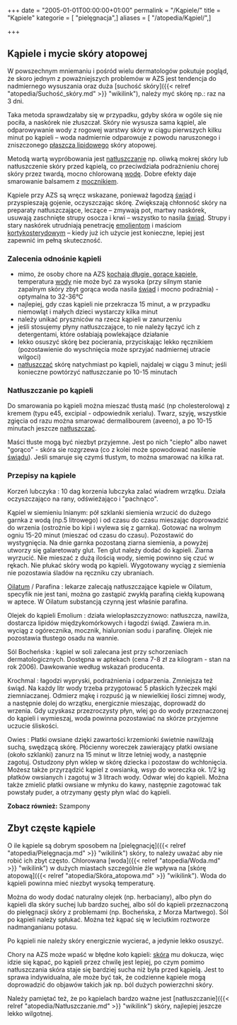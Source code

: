 +++
date = "2005-01-01T00:00:00+01:00"
permalink = "/Kąpiele/"
title = "Kąpiele"
kategorie = [ "pielęgnacja",]
aliases = [ "/atopedia/Kąpiel/",]

+++

Kąpiele i mycie skóry atopowej
------------------------------

W powszechnym mniemaniu i pośród wielu dermatologów pokutuje pogląd, że skoro jednym z poważniejszych problemów w AZS jest tendencja do nadmiernego wysuszania oraz duża [suchość skóry]({{< relref "atopedia/Suchość_skóry.md" >}} "wikilink"), należy myć skórę np.: raz na 3 dni.

Taka metoda sprawdzałaby się w przypadku, gdyby skóra w ogóle się nie pociła, a naskórek nie złuszczał. Skóry nie wysusza sama kąpiel, ale odparowywanie wody z rogowej warstwy skóry w ciągu pierwszych kilku minut po kąpieli – woda nadmiernie odparowuje z powodu naruszonego i zniszczonego [płaszcza lipidowego](/atopedia/Płaszcz_lipidowy "wikilink") skóry atopowej.

Metodą wartą wypróbowania jest [natłuszczanie](/atopedia/Natłuszczanie "wikilink") np. oliwką mokrej skóry lub natłuszczenie skóry przed kąpielą, co przeciwdziała podrażnieniu chorej skóry przez twardą, mocno chlorowaną [wodę](/atopedia/Woda "wikilink"). Dobre efekty daje smarowanie balsamem z [mocznikiem](/atopedia/Mocznik "wikilink").

Kąpiele przy AZS są wręcz wskazane, ponieważ łagodzą [świąd](/atopedia/Świąd "wikilink") i przyspieszają gojenie, oczyszczając skórę. Zwiększają chłonność skóry na preparaty natłuszczające, leczące – zmywają pot, martwy naskórek, usuwają zaschnięte strupy osocza i krwi – wszystko to nasila [świąd](/atopedia/Świąd "wikilink"). Strupy i stary naskórek utrudniają penetrację [emolientom](/atopedia/Emolienty "wikilink") i maściom [kortykosterydowym](/atopedia/Kortykosterydy "wikilink") – kiedy już ich użycie jest konieczne, lepiej jest zapewnić im pełną skuteczność.

### Zalecenia odnośnie kąpieli

-   mimo, że osoby chore na AZS [kochają długie, gorące kąpiele](https://www.atopowe.pl/forum/viewtopic.php?f=3&t=2615), temperatura [wody](/atopedia/Woda "wikilink") nie może być za wysoka (przy silnym stanie zapalnym skóry zbyt gorąca woda nasila [świąd](/atopedia/Świąd "wikilink") i mocno podrażnia) - optymalna to 32-36°C
-   najlepiej, gdy czas kąpieli nie przekracza 15 minut, a w przypadku niemowląt i małych dzieci wystarczy kilka minut
-   należy unikać pryszniców na rzecz kąpieli w zanurzeniu
-   jeśli stosujemy płyny natłuszczające, to nie należy łączyć ich z detergentami, które osłabiają powlekające działanie
-   lekko osuszyć skórę bez pocierania, przyciskając lekko ręcznikiem (pozostawienie do wyschnięcia może sprzyjać nadmiernej utracie wilgoci)
-   [natłuszczać](/atopedia/Natłuszczanie "wikilink") skórę natychmiast po kąpieli, najdalej w ciągu 3 minut; jeśli konieczne powtórzyć natłuszczanie po 10-15 minutach

### Natłuszczanie po kąpieli

Do smarowania po kąpieli można mieszać tłustą maść (np cholesterolową) z kremem (typu e45, excipial - odpowiednik xerialu). Twarz, szyję, wszystkie zgięcia od razu można smarować dermalibourem (aveeno), a po 10-15 minutach jeszcze [natłuszczać](/atopedia/Natłuszczanie "wikilink").

Maści tłuste mogą być niezbyt przyjemne. Jest po nich "ciepło" albo nawet "gorąco" - skóra sie rozgrzewa (co z kolei może spowodować nasilenie [świądu](/atopedia/Świąd "wikilink")). Jeśli smaruje się czymś tłustym, to można smarować na kilka rat.

### Przepisy na kąpiele

Korzeń lubczyka : 10 dag korzenia lubczyka zalać wiadrem wrzątku. Działa oczyszczająco na rany, odświeżająco i "pachnąco".

<!-- -->

Kąpiel w siemieniu lnianym: pół szklanki siemienia wrzucić do dużego garnka z wodą (np.5 litrowego) i od czasu do czasu mieszając doprowadzić do wrzenia (ostrożnie bo kipi i wylewa się z garnka). Gotować na wolnym ogniu 15-20 minut (mieszać od czasu do czasu). Pozostawić do wystygnięcia. Na dnie garnka pozostaną ziarna siemienia, a powyżej utworzy się galaretowaty glut. Ten glut należy dodać do kąpieli. Ziarna wyrzucić. Nie mieszać z dużą ilością wody, siemię powinno się czuć w rękach. Nie płukać skóry wodą po kąpieli. Wygotowany wyciąg z siemienia nie pozostawia śladów na ręczniku czy ubraniach.

<!-- -->

[Oilatum](/atopedia/Oilatum "wikilink") / Parafina : lekarze zalecają natłuszczające kąpiele w Oilatum, specyfik nie jest tani, można go zastąpić zwykłą parafiną ciekłą kupowaną w aptece. W Oilatum substancją czynną jest właśnie parafina.

<!-- -->

Olejek do kąpieli Emolium : działa wielopłaszczyznowo: natłuszcza, nawilża, dostarcza lipidów międzykomórkowych i łagodzi świąd. Zawiera m.in. wyciąg z ogórecznika, mocznik, hialuronian sodu i parafinę. Olejek nie pozostawia tłustego osadu na wannie.

<!-- -->

Sól Bocheńska : kąpiel w soli zalecana jest przy schorzeniach dermatologicznych. Dostępna w aptekach (cena 7-8 zł za kilogram - stan na rok 2006). Dawkowanie według wskazań producenta.

<!-- -->

Krochmal : łagodzi wypryski, podrażnienia i odparzenia. Zmniejsza też świąd. Na każdy litr wody trzeba przygotować 5 płaskich łyżeczek mąki ziemniaczanej. Odmierz mąkę i rozpuść ją w niewielkiej ilości zimnej wody, a następnie dolej do wrzątku, energicznie mieszając, doprowadź do wrzenia. Gdy uzyskasz przezroczysty płyn, wlej go do wody przeznaczonej do kąpieli i wymieszaj, woda powinna pozostawiać na skórze przyjemne uczucie śliskości.

<!-- -->

Owies : Płatki owsiane dzięki zawartości krzemionki świetnie nawilżają suchą, swędzącą skórę. Płócienny woreczek zawierający płatki owsiane (około szklanki) zanurz na 15 minut w litrze letniej wody, a następnie zagotuj. Ostudzony płyn wklep w skórę dziecka i pozostaw do wchłonięcia. Możesz także przyrządzić kąpiel z owsianką, wsyp do woreczka ok. 1/2 kg płatków owsianych i zagotuj w 3 litrach wody. Odwar wlej do kąpieli. Można także zmielić płatki owsiane w młynku do kawy, następnie zagotować tak powstały puder, a otrzymany gęsty płyn wlać do kąpieli.

**Zobacz również:** Szampony

Zbyt częste kąpiele
-------------------

O ile kąpiele są dobrym sposobem na [pielęgnację]({{< relref "atopedia/Pielęgnacja.md" >}} "wikilink") skóry, to należy uważać aby nie robić ich zbyt często. Chlorowana [woda]({{< relref "atopedia/Woda.md" >}} "wikilink") w dużych miastach szczególnie źle wpływa na [skórę atopową]({{< relref "atopedia/Skóra_atopowa.md" >}} "wikilink"). Woda do kąpieli powinna mieć niezbyt wysoką temperaturę.

Można do wody dodać naturalny olejek (np. herbaciany), albo płyn do kąpieli dla skóry suchej lub bardzo suchej, albo sól do kąpieli przeznaczoną do pielęgnacji skóry z problemami (np. Bocheńska, z Morza Martwego). Sól po kąpieli należy spłukać. Można też kąpać się w leciutkim roztworze nadmanganianu potasu.

Po kąpieli nie należy skóry energicznie wycierać, a jedynie lekko osuszyć.

Chory na AZS może wpaść w błędne koło kąpieli: [skóra](/atopedia/Skóra "wikilink") mu dokucza, więc idzie się kąpać, po kąpieli przez chwilę jest lepiej, po czym pomimo natłuszczania skóra staje się bardziej sucha niż była przed kąpielą. Jest to sprawa indywidualna, ale może być tak, że codzienne kąpiele mogą doprowadzić do objawów takich jak np. ból dużych powierzchni skóry.

Należy pamiętać też, że po kąpielach bardzo ważne jest [natłuszczanie]({{< relref "atopedia/Natłuszczanie.md" >}} "wikilink") skóry, najlepiej jeszcze lekko wilgotnej.

